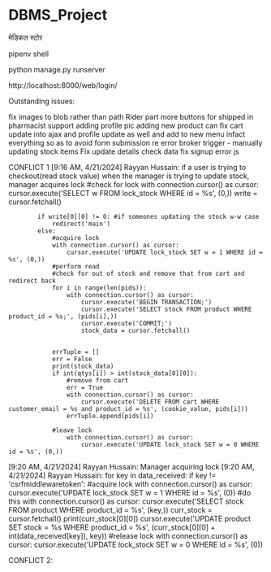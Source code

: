 # DBMS_Project
मेडिकल स्टोर

pipenv shell

python manage.py runserver

http://localhost:8000/web/login/

Outstanding issues:

fix images to blob rather than path
Rider part
more buttons for shipped in pharmacist
support
adding profile pic
adding new product
can fix cart update into ajax and profile update as well and add to new menu
infact everything so as to avoid form submission re error
broker trigger - manually updating stock items
Fix update details check data
fix signup error js

CONFLICT 1
[9:16 AM, 4/21/2024] Rayyan Hussain: if a user is trying to checkout(read stock value) when the manager is trying to update stock, manager acquires lock
            #check for lock
            with connection.cursor() as cursor:
                cursor.execute('SELECT w FROM lock_stock WHERE id = %s', (0,))
                write = cursor.fetchall()
            
            if write[0][0] != 0: #if someones updating the stock w-w case
                redirect('main')
            else:
                #acquire lock
                with connection.cursor() as cursor:
                    cursor.execute('UPDATE lock_stock SET w = 1 WHERE id = %s', (0,))
                #perform read
                #check for out of stock and remove that from cart and redirect back
                for i in range(len(pids)):
                    with connection.cursor() as cursor:
                        cursor.execute('BEGIN TRANSACTION;')
                        cursor.execute('SELECT stock FROM product WHERE product_id = %s;', (pids[i],))
                        cursor.execute('COMMIT;')
                        stock_data = cursor.fetchall()

            
                errTuple = []
                err = False
                print(stock_data)
                if int(qtys[i]) > int(stock_data[0][0]):
                    #remove from cart
                    err = True
                    with connection.cursor() as cursor:
                        cursor.execute('DELETE FROM cart WHERE customer_email = %s and product_id = %s', (cookie_value, pids[i]))
                    errTuple.append(pids[i])   
                
                #leave lock
                    with connection.cursor() as cursor:
                        cursor.execute('UPDATE lock_stock SET w = 0 WHERE id = %s', (0,))
[9:20 AM, 4/21/2024] Rayyan Hussain: Manager acquiring lock
[9:20 AM, 4/21/2024] Rayyan Hussain: for key in data_received:
                if key != 'csrfmiddlewaretoken':
                    #acquire lock
                    with connection.cursor() as cursor:
                        cursor.execute('UPDATE lock_stock SET w = 1 WHERE id = %s', (0))
                    #do this
                    with connection.cursor() as cursor:
                        cursor.execute('SELECT stock FROM product WHERE product_id = %s', (key,))
                        curr_stock = cursor.fetchall()
                        print(curr_stock[0][0])
                        cursor.execute('UPDATE product SET stock = %s WHERE product_id = %s', (curr_stock[0][0] + int(data_received[key]), key))
                    #release lock
                        with connection.cursor() as cursor:
                            cursor.execute('UPDATE lock_stock SET w = 0 WHERE id = %s', (0))

CONFLICT 2:
